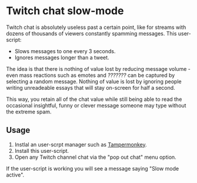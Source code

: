 # Twitch chat slow-mode

Twitch chat is absolutely useless past a certain point, like for streams with dozens of thousands of viewers constantly spamming messages. This user-script:

- Slows messages to one every 3 seconds.
- Ignores messages longer than a tweet.

The idea is that there is nothing of value lost by reducing message volume - even mass reactions such as emotes and *???????* can be captured by selecting a random message. Nothing of value is lost by ignoring people writing unreadeable essays that will stay on-screen for half a second.

This way, you retain all of the chat value while still being able to read the occasional insightful, funny or clever message someone may type without the extreme spam.

## Usage

1. Instlal an user-scrpt manager such as [Tampermonkey](https://www.tampermonkey.net/).
2. Install this user-script.
3. Open any Twitch channel chat via the "pop out chat" menu option.

If the user-script is working you will see a message saying "Slow mode active".
